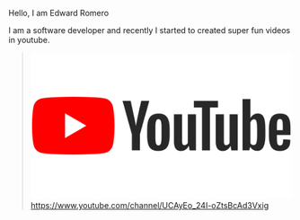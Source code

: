 Hello, I am Edward Romero

I am a software developer and recently I started to created super fun videos in youtube. 
> ![youtube logo](./logo-youtube.png) https://www.youtube.com/channel/UCAyEo_24I-oZtsBcAd3Vxig 
